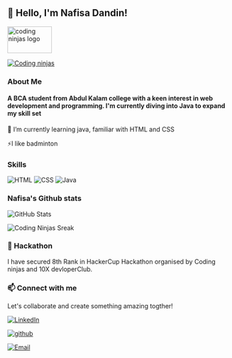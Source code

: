    ##  👋 Hello, I'm Nafisa Dandin! 
<img
  src="https://ninjasfiles.s3.amazonaws.com/0000000000001394.png" width="100" height="60"
            alt="coding ninjas logo"/> 
            
[![Coding ninjas](https://img.shields.io/badge/codingninjas-nafisadandin-purple?logo=codingninjas)](https://www.naukri.com/code360/profile/ddd21640-6781-4450-b808-bb551f59935c)
  ###  About Me
            
#### A BCA student from Abdul Kalam college with a keen interest in web development and programming. I'm currently diving into Java to expand my skill set



 🌱 I’m currently learning java,
  familiar with HTML and CSS
 
⚡I like badminton
 
 ### Skills
![HTML](https://img.shields.io/badge/HTML-orange?logo=html&logoColor=white)
![CSS](https://img.shields.io/badge/CSS-blue?logo=css&logoColor=white)
![Java](https://img.shields.io/badge/Java-programming-green?logo=java&logoColor=white)
### Nafisa's Github stats
![GitHub Stats](https://github-readme-stats.vercel.app/api?username=nafisadandin&show_icons=true&theme=radical)

![Coding Ninjas Sreak](https://img.shields.io/badge/Coding_Ninjas_Streak-57days-orange?style=for-the-badge)

 
###  🔭 Hackathon
I have secured 8th Rank in HackerCup Hackathon organised by Coding ninjas and 10X devloperClub.
###   📫 Connect with me 
   Let's collaborate and create something amazing togther!
 
[![LinkedIn](https://img.shields.io/badge/LinkedIn-nafisadandin-blue?logo=linkedin)](https://www.linkedin.com/in/nafisa-dandin-0bb17833a/?utm_source=share&utm_campaign=share_via&utm_content=profile&utm_medium=android_app)

[![github](https://img.shields.io/badge/github-nafisadandin-secondary?logo=github)](https://github.com/Nafisadandin/nafisadandin)

[![Email](https://img.shields.io/badge/Email-nafisa%20dandin-red?style=flat&logo=gmail)](mailto:nafisadandin012@gmail.com)

